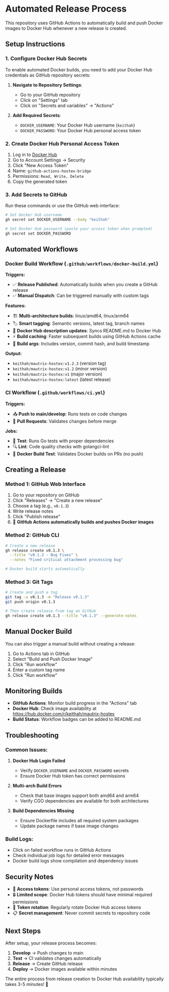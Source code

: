# Automated Release Process

This repository uses GitHub Actions to automatically build and push Docker images to Docker Hub whenever a new release is created.

## Setup Instructions

### 1. Configure Docker Hub Secrets

To enable automated Docker builds, you need to add your Docker Hub credentials as GitHub repository secrets:

1. **Navigate to Repository Settings**:
   - Go to your GitHub repository
   - Click on "Settings" tab
   - Click on "Secrets and variables" → "Actions"

2. **Add Required Secrets**:
   - `DOCKER_USERNAME`: Your Docker Hub username (`keithah`)
   - `DOCKER_PASSWORD`: Your Docker Hub personal access token

### 2. Create Docker Hub Personal Access Token

1. Log in to [Docker Hub](https://hub.docker.com/)
2. Go to Account Settings → Security
3. Click "New Access Token"
4. Name: `github-actions-hostex-bridge`
5. Permissions: `Read, Write, Delete`
6. Copy the generated token

### 3. Add Secrets to GitHub

Run these commands or use the GitHub web interface:

```bash
# Set Docker Hub username
gh secret set DOCKER_USERNAME --body "keithah"

# Set Docker Hub password (paste your access token when prompted)
gh secret set DOCKER_PASSWORD
```

## Automated Workflows

### Docker Build Workflow (`.github/workflows/docker-build.yml`)

**Triggers:**
- ✅ **Release Published**: Automatically builds when you create a GitHub release
- ✅ **Manual Dispatch**: Can be triggered manually with custom tags

**Features:**
- 🏗️ **Multi-architecture builds**: linux/amd64, linux/arm64
- 🏷️ **Smart tagging**: Semantic versions, latest tag, branch names
- 📝 **Docker Hub description updates**: Syncs README.md to Docker Hub
- ⚡ **Build caching**: Faster subsequent builds using GitHub Actions cache
- 🔧 **Build args**: Includes version, commit hash, and build timestamp

**Output:**
- `keithah/mautrix-hostex:v1.2.3` (version tag)
- `keithah/mautrix-hostex:v1.2` (minor version)
- `keithah/mautrix-hostex:v1` (major version)
- `keithah/mautrix-hostex:latest` (latest release)

### CI Workflow (`.github/workflows/ci.yml`)

**Triggers:**
- 📤 **Push to main/develop**: Runs tests on code changes
- 🔄 **Pull Requests**: Validates changes before merge

**Jobs:**
- 🧪 **Test**: Runs Go tests with proper dependencies
- 🔍 **Lint**: Code quality checks with golangci-lint
- 🐳 **Docker Build Test**: Validates Docker builds on PRs (no push)

## Creating a Release

### Method 1: GitHub Web Interface
1. Go to your repository on GitHub
2. Click "Releases" → "Create a new release"
3. Choose a tag (e.g., `v0.1.3`)
4. Write release notes
5. Click "Publish release"
6. 🚀 **GitHub Actions automatically builds and pushes Docker images**

### Method 2: GitHub CLI
```bash
# Create a new release
gh release create v0.1.3 \
  --title "v0.1.3 - Bug Fixes" \
  --notes "Fixed critical attachment processing bug"

# Docker build starts automatically
```

### Method 3: Git Tags
```bash
# Create and push a tag
git tag -a v0.1.3 -m "Release v0.1.3"
git push origin v0.1.3

# Then create release from tag on GitHub
gh release create v0.1.3 --title "v0.1.3" --generate-notes
```

## Manual Docker Build

You can also trigger a manual build without creating a release:

1. Go to Actions tab in GitHub
2. Select "Build and Push Docker Image"
3. Click "Run workflow"
4. Enter a custom tag name
5. Click "Run workflow"

## Monitoring Builds

- **GitHub Actions**: Monitor build progress in the "Actions" tab
- **Docker Hub**: Check image availability at https://hub.docker.com/r/keithah/mautrix-hostex
- **Build Status**: Workflow badges can be added to README.md

## Troubleshooting

### Common Issues:

1. **Docker Hub Login Failed**
   - Verify `DOCKER_USERNAME` and `DOCKER_PASSWORD` secrets
   - Ensure Docker Hub token has correct permissions

2. **Multi-arch Build Errors**
   - Check that base images support both amd64 and arm64
   - Verify CGO dependencies are available for both architectures

3. **Build Dependencies Missing**
   - Ensure Dockerfile includes all required system packages
   - Update package names if base image changes

### Build Logs:
- Click on failed workflow runs in GitHub Actions
- Check individual job logs for detailed error messages
- Docker build logs show compilation and dependency issues

## Security Notes

- 🔐 **Access tokens**: Use personal access tokens, not passwords
- 🔒 **Limited scope**: Docker Hub tokens should have minimal required permissions
- 🔄 **Token rotation**: Regularly rotate Docker Hub access tokens
- 📋 **Secret management**: Never commit secrets to repository code

## Next Steps

After setup, your release process becomes:
1. **Develop** → Push changes to main
2. **Test** → CI validates changes automatically  
3. **Release** → Create GitHub release
4. **Deploy** → Docker images available within minutes

The entire process from release creation to Docker Hub availability typically takes 3-5 minutes! 🚀